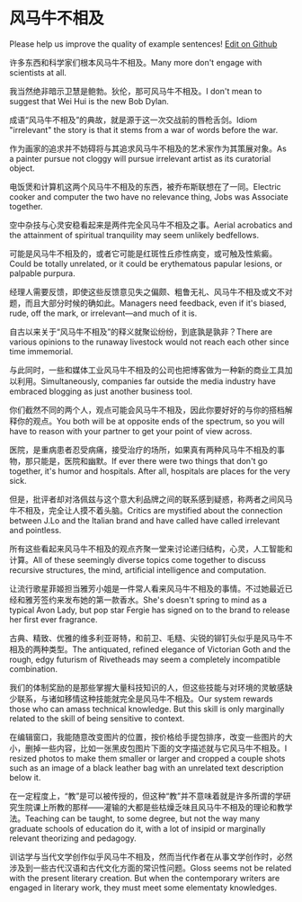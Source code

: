 # 风马牛不相及

Please help us improve the quality of example sentences! [Edit on Github](https://github.com/jiyushe/jiyu-example-sentence-source/blob/main/chinese/fengmaniubuxiangji.md)

<p><span class="chinese">许多东西和科学家们根本风马牛不相及。</span><span class="english">Many more don't engage with scientists at all.</span></p>

<p><span class="chinese">我当然绝非暗示卫慧是鲍勃。狄伦，那可风马牛不相及。</span><span class="english">I don't mean to suggest that Wei Hui is the new Bob Dylan.</span></p>

<p><span class="chinese">成语“风马牛不相及”的典故，就是源于这一次交战前的唇枪舌剑。</span><span class="english">Idiom "irrelevant" the story is that it stems from a war of words before the war.</span></p>

<p><span class="chinese">作为画家的追求并不妨碍将与其追求风马牛不相及的艺术家作为其策展对象。</span><span class="english">As a painter pursue not cloggy will pursue irrelevant artist as its curatorial object.</span></p>

<p><span class="chinese">电饭煲和计算机这两个风马牛不相及的东西，被乔布斯联想在了一同。</span><span class="english">Electric cooker and computer the two have no relevance thing, Jobs was Associate together.</span></p>

<p><span class="chinese">空中杂技与心灵安稳看起来是两件完全风马牛不相及之事。</span><span class="english">Aerial acrobatics and the attainment of spiritual tranquility may seem unlikely bedfellows.</span></p>

<p><span class="chinese">可能是风马牛不相及的，或者它可能是红斑性丘疹性病变，或可触及性紫癜。</span><span class="english">Could be totally unrelated, or it could be erythematous papular lesions, or palpable purpura.</span></p>

<p><span class="chinese">经理人需要反馈，即使这些反馈意见失之偏颇、粗鲁无礼、风马牛不相及或文不对题，而且大部分时候的确如此。</span><span class="english">Managers need feedback, even if it's biased, rude, off the mark, or irrelevant—and much of it is.</span></p>

<p><span class="chinese">自古以来关于“风马牛不相及”的释义就聚讼纷纷，到底孰是孰非？</span><span class="english">There are various opinions to the runaway livestock would not reach each other since time immemorial.</span></p>

<p><span class="chinese">与此同时，一些和媒体工业风马牛不相及的公司也把博客做为一种新的商业工具加以利用。</span><span class="english">Simultaneously, companies far outside the media industry have embraced blogging as just another business tool.</span></p>

<p><span class="chinese">你们截然不同的两个人，观点可能会风马牛不相及，因此你要好好的与你的搭档解释你的观点。</span><span class="english">You both will be at opposite ends of the spectrum, so you will have to reason with your partner to get your point of view across.</span></p>

<p><span class="chinese">医院，是重病患者忍受病痛，接受治疗的场所，如果真有两种风马牛不相及的事物，那只能是，医院和幽默。</span><span class="english">If ever there were two things that don't go together, it's humor and hospitals. After all, hospitals are places for the very sick.</span></p>

<p><span class="chinese">但是，批评者却对洛佩兹与这个意大利品牌之间的联系感到疑惑，称两者之间风马牛不相及，完全让人摸不着头脑。</span><span class="english">Critics are mystified about the connection between J.Lo and the Italian brand and have called have called irrelevant and pointless.</span></p>

<p><span class="chinese">所有这些看起来风马牛不相及的观点齐聚一堂来讨论递归结构，心灵，人工智能和计算。</span><span class="english">All of these seemingly diverse topics come together to discuss recursive structures, the mind, artificial intelligence and computation.</span></p>

<p><span class="chinese">让流行歌星菲姬担当雅芳小姐是一件常人看来风马牛不相及的事情。不过她最近已经和雅芳签约来发布她的第一款香水。</span><span class="english">She's doesn't spring to mind as a typical Avon Lady, but pop star Fergie has signed on to the brand to release her first ever fragrance.</span></p>

<p><span class="chinese">古典、精致、优雅的维多利亚哥特，和前卫、毛糙、尖锐的铆钉头似乎是风马牛不相及的两种类型。</span><span class="english">The antiquated, refined elegance of Victorian Goth and the rough, edgy futurism of Rivetheads may seem a completely incompatible combination.</span></p>

<p><span class="chinese">我们的体制奖励的是那些掌握大量科技知识的人，但这些技能与对环境的灵敏感缺少联系，与诸如移情这种技能就完全是风马牛不相及。</span><span class="english">Our system rewards those who can amass technical knowledge. But this skill is only marginally related to the skill of being sensitive to context.</span></p>

<p><span class="chinese">在编辑窗口，我能随意改变图片的位置，按价格给手提包排序，改变一些图片的大小，删掉一些内容，比如一张黑皮包图片下面的文字描述就与它风马牛不相及。</span><span class="english">I resized photos to make them smaller or larger and cropped a couple shots such as an image of a black leather bag with an unrelated text description below it.</span></p>

<p><span class="chinese">在一定程度上，“教”是可以被传授的，但这种“教”并不意味着就是许多所谓的学研究生院课上所教的那样——灌输的大都是些枯燥乏味且风马牛不相及的理论和教学法。</span><span class="english">Teaching can be taught, to some degree, but not the way many graduate schools of education do it, with a lot of insipid or marginally relevant theorizing and pedagogy.</span></p>

<p><span class="chinese">训诂学与当代文学创作似乎风马牛不相及，然而当代作者在从事文学创作时，必然涉及到一些古代汉语和古代文化方面的常识性问题。</span><span class="english">Gloss seems not be related with the present literary creation. But when the contemporary writers are engaged in literary work, they must meet some elementaty knowledges.</span></p>

